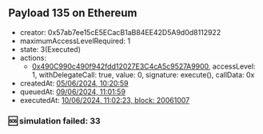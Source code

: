## Payload 135 on Ethereum

- creator: 0x57ab7ee15cE5ECacB1aB84EE42D5A9d0d8112922
- maximumAccessLevelRequired: 1
- state: 3(Executed)
- actions:
  - [0x490C990c490f942fdd12027E3C4cA5c9527A9900](https://etherscan.io/tx/0x490C990c490f942fdd12027E3C4cA5c9527A9900), accessLevel: 1, withDelegateCall: true, value: 0, signature: execute(), callData: 0x
- createdAt: [05/06/2024, 10:20:59](https://etherscan.io/tx/0x0a1b33e46133fc3cd8e45e667836736d57be02227968db6bd4990a7db73b8a27)
- queuedAt: [09/06/2024, 11:01:59](https://etherscan.io/tx/0xa3fe8261099a13ed73d578d228c5d508997f553e672dfe1a09c0322ed9c0ab34)
- executedAt: [10/06/2024, 11:02:23, block: 20061007](https://etherscan.io/tx/0x2d0d725452c6d0f01ba292b9e46ff1d7f5a2eec69a734eba49b1654a79c2610d)

### :sos: simulation failed: 33
